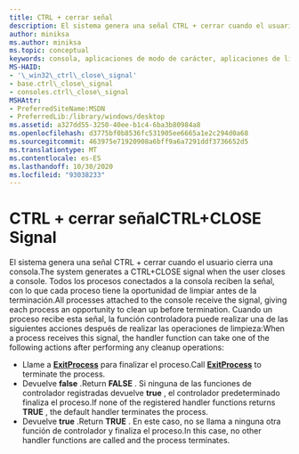 ```yaml
---
title: CTRL + cerrar señal
description: El sistema genera una señal CTRL + cerrar cuando el usuario cierra una consola.
author: miniksa
ms.author: miniksa
ms.topic: conceptual
keywords: consola, aplicaciones de modo de carácter, aplicaciones de línea de comandos, aplicaciones de terminal, API de consola
MS-HAID:
- '\_win32\_ctrl\_close\_signal'
- base.ctrl\_close\_signal
- consoles.ctrl\_close\_signal
MSHAttr:
- PreferredSiteName:MSDN
- PreferredLib:/library/windows/desktop
ms.assetid: a327dd55-3250-40ee-b1c4-6ba3b80984a8
ms.openlocfilehash: d3775bf0b8536fc531905ee6665a1e2c294d0a68
ms.sourcegitcommit: 463975e71920908a6bff9a6a7291ddf3736652d5
ms.translationtype: MT
ms.contentlocale: es-ES
ms.lasthandoff: 10/30/2020
ms.locfileid: "93038233"
---
```

# <a name="ctrlclose-signal"></a><span data-ttu-id="92bac-104">CTRL + cerrar señal</span><span class="sxs-lookup"><span data-stu-id="92bac-104">CTRL+CLOSE Signal</span></span>

<span data-ttu-id="92bac-105">El sistema genera una señal CTRL + cerrar cuando el usuario cierra una consola.</span><span class="sxs-lookup"><span data-stu-id="92bac-105">The system generates a CTRL+CLOSE signal when the user closes a console.</span></span> <span data-ttu-id="92bac-106">Todos los procesos conectados a la consola reciben la señal, con lo que cada proceso tiene la oportunidad de limpiar antes de la terminación.</span><span class="sxs-lookup"><span data-stu-id="92bac-106">All processes attached to the console receive the signal, giving each process an opportunity to clean up before termination.</span></span> <span data-ttu-id="92bac-107">Cuando un proceso recibe esta señal, la función controladora puede realizar una de las siguientes acciones después de realizar las operaciones de limpieza:</span><span class="sxs-lookup"><span data-stu-id="92bac-107">When a process receives this signal, the handler function can take one of the following actions after performing any cleanup operations:</span></span>

- <span data-ttu-id="92bac-108">Llame a [**ExitProcess**](https://msdn.microsoft.com/library/windows/desktop/ms682658) para finalizar el proceso.</span><span class="sxs-lookup"><span data-stu-id="92bac-108">Call [**ExitProcess**](https://msdn.microsoft.com/library/windows/desktop/ms682658) to terminate the process.</span></span>
- <span data-ttu-id="92bac-109">Devuelve **false** .</span><span class="sxs-lookup"><span data-stu-id="92bac-109">Return **FALSE** .</span></span> <span data-ttu-id="92bac-110">Si ninguna de las funciones de controlador registradas devuelve **true** , el controlador predeterminado finaliza el proceso.</span><span class="sxs-lookup"><span data-stu-id="92bac-110">If none of the registered handler functions returns **TRUE** , the default handler terminates the process.</span></span>
- <span data-ttu-id="92bac-111">Devuelve **true** .</span><span class="sxs-lookup"><span data-stu-id="92bac-111">Return **TRUE** .</span></span> <span data-ttu-id="92bac-112">En este caso, no se llama a ninguna otra función de controlador y finaliza el proceso.</span><span class="sxs-lookup"><span data-stu-id="92bac-112">In this case, no other handler functions are called and the process terminates.</span></span>
